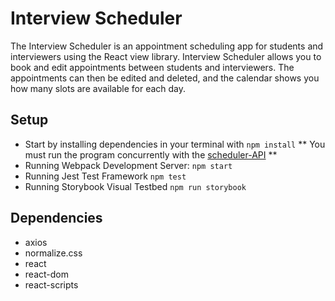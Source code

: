 # Interview Scheduler

The Interview Scheduler is an appointment scheduling app for students and interviewers using the React view library. Interview Scheduler allows you to book and edit appointments between students and interviewers. The appointments can then be edited and deleted, and the calendar shows you how many slots are available for each day.

## Setup

- Start by installing dependencies in your terminal with `npm install`
  ** You must run the program concurrently with the [scheduler-API](https://github.com/CBBell99/scheduler-api) **
- Running Webpack Development Server: `npm start`
- Running Jest Test Framework `npm test`
- Running Storybook Visual Testbed `npm run storybook`

## Dependencies

- axios
- normalize.css
- react
- react-dom
- react-scripts
